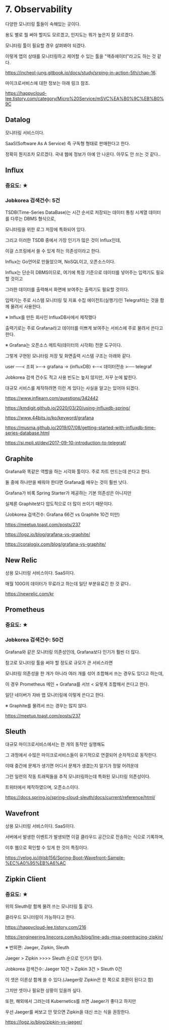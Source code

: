 
# 7. Observability

다양한 모니터링 툴들이 속해있는 곳이다.

용도 별로 뭘 써야 할지도 모르겠고, 인지도는 뭐가 높은지 잘 모르겠다.

모니터링 툴이 필요할 경우 살펴봐야 되겠다.

이렇게 앱의 상태를 모니터링하고 제어할 수 있는 툴을 "액츄에이터"라고도 하는 것 같다.

https://incheol-jung.gitbook.io/docs/study/srping-in-action-5th/chap-16.

마이크로서비스에 대한 정보는 아래 링크 참조.

https://happycloud-lee.tistory.com/category/Micro%20Service/mSVC%EA%B0%9C%EB%B0%9C




## Datalog

모니터링 서비스이다.

SaaS(Software As A Service) 즉 구독형 형태로 판매한다고 한다.

정확히 뭔지조차 모르겠다. 국내 웹에 정보가 아예 안 나온다. 아무도 안 쓰는 것 같다..




## Influx

### 중요도: ★

### Jobkorea 검색건수: 5건

TSDB(Time-Series DataBase)는 시간 순서로 저장되는 데이터 통칭 시계열 데이터를 다루는 DBMS 형식으로,

모니터링을 위한 로그 저장에 특화되어 있다.

그리고 이러한 TSDB 중에서 가장 인기가 많은 것이 Influx인데,

이걸 스프링에서 쓸 수 있게 하는 의존성이라고 한다.

Influx는 Go언어로 만들었으며, NoSQL이고, 오픈소스이다.

Influx는 단순히 DBMS이므로, 여기에 특정 기준으로 데이터를 넣어주는 입력기도 필요할 것이고

그러한 데이터를 출력해서 화면에 보여주는 출력기도 필요할 것이다.

입력기는 주로 시스템 모니터링 및 지표 수집 에이전트(실행기)인 Telegraf라는 것을 함께 물려서 사용한다.

※ Influx를 만든 회사인 InfluxDB사에서 제작했다

출력기로는 주로 Grafana라고 데이터를 이쁘게 보여주는 서비스에 주로 물려서 쓴다고 한다.

※ Grafana는 오픈소스 메트릭(데이터의 시각화) 전문 도구이다.

그렇게 구현된 모니터링 저장 및 화면출력 시스템 구조는 아래와 같다.

user ──< 조회 >─→ grafana → {influxDB} ←─< 데이터전송 >── telegraf

Jobkorea 검색 건수도 적고 사용 빈도는 높지 않지만, 자꾸 눈에 밟힌다.

대규모 서비스를 제작하려면 이런 게 있다는 사실을 알고는 있어야 되겠다.

https://www.inflearn.com/questions/342442

https://kmdigit.github.io/2020/03/20/using-influxdb-spring/

https://www.44bits.io/ko/keyword/grafana

https://musma.github.io/2019/07/08/getting-started-with-influxdb-time-series-database.html

https://si.mpli.st/dev/2017-09-10-introduction-to-telegraf/




## Graphite

Grafana와 똑같은 역할을 하는 시각화 툴이다. 주로 차트 만드는데 쓴다고 한다.

둘 중에 하나만을 배워야 한다면 Grafana를 배우는 것이 훨씬 낫다.

Grafana가 비록 Spring Starter가 제공하는 기본 의존성은 아니지만

실제론 Graphite보다 압도적으로 더 많이 쓰이기 때문이다.

(Jobkorea 검색건수: Grafana 66건 vs Graphite 10건 미만)

https://meetup.toast.com/posts/237

https://logz.io/blog/grafana-vs-graphite/

https://coralogix.com/blog/grafana-vs-graphite/




## New Relic

상용 모니터링 서비스이다. SaaS이다.

매월 100G의 데이터가 무료라고 하는데 일단 부분유료긴 한 것 같다.. 

https://newrelic.com/kr




## Prometheus

### 중요도: ★

### Jobkorea 검색건수: 50건

Grafana와 같은 모니터링 의존성인데, Grafana보다 인기가 훨씬 더 많다.

참고로 모니터링 툴을 써야 할 정도로 규모가 큰 서비스라면

모니터링 의존성을 한 개가 아니라 여러 개를 섞어 조합해서 쓰는 경우도 있다고 하는데,

이 경우 Prometheus 메인 + Grafana를 서브 < 요렇게 조합해서 쓴다고 한다.

일단 네이버가 자바 앱 모니터링에 이렇게 쓴다고 한다.

※ Graphite를 물려서 쓰는 경우는 많지 않다.

https://meetup.toast.com/posts/237




## Sleuth

대규모 마이크로서비스에서는 한 개의 동작만 실행해도

그 과정에서 수많은 마이크로서비스들이 유기적으로 연결되어 순차적으로 동작한다.

이때 중간에 문제가 생기면 어디서 문제가 생겼는지 알기가 정말 어려운데

그런 일련의 작동 트래픽들을 추적 모니터링하는데 특화된 모니터링 의존성이다.

트위터에서 제작하였으며, 오픈소스이다.

https://docs.spring.io/spring-cloud-sleuth/docs/current/reference/html/




## Wavefront

상용 모니터링 서비스이다. SaaS이다.

서버에서 발생한 이벤트가 발생되면 이걸 클라우드 공간으로 전송하는 식으로 기록하며,

이후 웹으로 확인할 수 있게 한 것이 특징이다.

https://velog.io/@lsb156/Spring-Boot-Wavefront-Sample-%EC%A0%95%EB%A6%AC




## Zipkin Client

### 중요도: ★

위의 Sleuth랑 함께 물려 쓰는 모니터링 툴 같다.

클라우드 모니터링이 가능하다고 한다.

https://happycloud-lee.tistory.com/216

https://engineering.linecorp.com/ko/blog/line-ads-msa-opentracing-zipkin/




※ 번외편: Jaeger, Zipkin, Sleuth

Jaeger > Zipkin >>>> Sleuth 순으로 인기가 많다.

Jobkorea 검색건수: Jaeger 10건 > Zipkin 3건 > Sleuth 0건

이 셋은 이론상 함께 쓸 수 있다.(Jaeger랑 Zipkin은 한 쪽으로 호환이 된다고 함)

그치만 셋이나 필요한 상황이 있을까 싶다.

또한, 해외에서 그러는데 Kubernetics를 쓰면 Jaeger가 좋다고 하지만

우선 Jaeger를 써보고 안 맞으면 Zipkin을 대신 쓰는 식을 권장한다.

https://logz.io/blog/zipkin-vs-jaeger/
